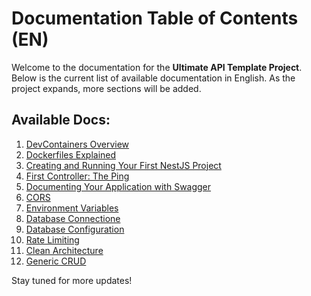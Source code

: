 # Documentation Table of Contents (EN)

Welcome to the documentation for the **Ultimate API Template Project**. Below is the current list of available documentation in English. As the project expands, more sections will be added.

## Available Docs:

1. [DevContainers Overview](devcontainers.md)
2. [Dockerfiles Explained](dockerfiles.md)
3. [Creating and Running Your First NestJS Project](creating-project.md)
4. [First Controller: The Ping](first-controller.md)
5. [Documenting Your Application with Swagger](documentation.md)
6. [CORS](cors.md)
7. [Environment Variables](environment-variables.md)
8. [Database Connectione](database-connection.md)
9. [Database Configuration](database-config.md)
10. [Rate Limiting](rate-limit.md)
11. [Clean Architecture](clean-architecture.md)
12. [Generic CRUD](generic-crud.md)

Stay tuned for more updates!
